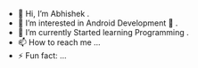- 👋 Hi, I’m Abhishek .
- 👀 I’m interested in Android Development 📱 .
- 🌱 I’m currently Started learning Programming .
- 📫 How to reach me ...
- ⚡ Fun fact: ...

<!---
abhishek-devx/abhishek-devx is a ✨ special ✨ repository because its `README.md` (this file) appears on your GitHub profile.
You can click the Preview link to take a look at your changes.
--->
